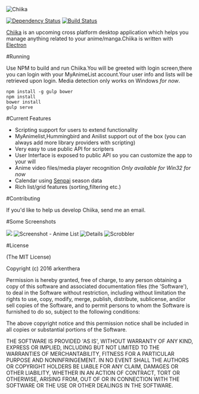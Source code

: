 ![Chiika](https://raw.githubusercontent.com/arkenthera/Chiika/master/resources/icon.png)

[![Dependency Status](https://david-dm.org/arkenthera/chiika.svg)](https://david-dm.org/arkenthera/chiika)
[![Build Status](https://travis-ci.org/arkenthera/Chiika.svg?branch=master)](https://travis-ci.org/arkenthera/Chiika)


[Chiika](http://chiika.moe/) is an upcoming cross platform desktop application which helps you manage anything related to your anime/manga.Chiika is written with [Electron](https://github.com/atom/electron)

#Running

Use NPM to build and run Chiika.You will be greeted with login screen,there you can login with your MyAnimeList account.Your user info and lists will be retrieved upon login. Media detection only works on Windows *for now*.

```
npm install -g gulp bower
npm install
bower install
gulp serve

```

#Current Features

- Scripting support for users to extend functionality
- MyAnimelist,Hummingbird and Anilist support out of the box (you can always add more library providers with scripting)
- Very easy to use public API for scripters
- User Interface is exposed to public API so you can customize the app to your will
- Anime video files/media player recognition *Only available for Win32 for now*
- Calendar using [Senpai](http://senpai.moe) season data
- Rich list/grid features (sorting,filtering etc.)


#Contributing

If you'd like to help us develop Chiika, send me an email.


#Some Screenshots

![](http://i.imgur.com/MATNWll.jpg)
![Screenshot - Anime List](http://i.imgur.com/lK4llMI.png)
![Details](http://i.imgur.com/r6KHf7T.png)
![Scrobbler](http://i.imgur.com/gsAtn1L.png)

#License

(The MIT License)

Copyright (c) 2016 arkenthera

Permission is hereby granted, free of charge, to any person obtaining a copy of this software and associated documentation files (the 'Software'), to deal in the Software without restriction, including without limitation the rights to use, copy, modify, merge, publish, distribute, sublicense, and/or sell copies of the Software, and to permit persons to whom the Software is furnished to do so, subject to the following conditions:

The above copyright notice and this permission notice shall be included in all copies or substantial portions of the Software.

THE SOFTWARE IS PROVIDED 'AS IS', WITHOUT WARRANTY OF ANY KIND, EXPRESS OR IMPLIED, INCLUDING BUT NOT LIMITED TO THE WARRANTIES OF MERCHANTABILITY, FITNESS FOR A PARTICULAR PURPOSE AND NONINFRINGEMENT. IN NO EVENT SHALL THE AUTHORS OR COPYRIGHT HOLDERS BE LIABLE FOR ANY CLAIM, DAMAGES OR OTHER LIABILITY, WHETHER IN AN ACTION OF CONTRACT, TORT OR OTHERWISE, ARISING FROM, OUT OF OR IN CONNECTION WITH THE SOFTWARE OR THE USE OR OTHER DEALINGS IN THE SOFTWARE.
